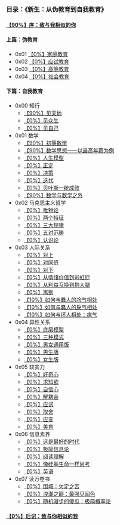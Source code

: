 ### 目录：《新生：从伪教育到自我教育》

#### [【90%】序：致与我相似的你](https://github.com/Anticorianderist/de-vegetable/blob/main/%E5%BA%8F%EF%BC%9A%E8%87%B4%E4%B8%8E%E6%88%91%E7%9B%B8%E4%BC%BC%E7%9A%84%E4%BD%A0.md)

#### 上篇：伪教育

+ 0x01 [【0%】家庭教育]()
+ 0x02 [【0%】应试教育]()
+ 0x03 [【0%】高等教育]()
+ 0x04 [【0%】社会教育]()

#### 下篇：自我教育

+ 0x00 知行
  + [【90%】见天地]()
  + [【0%】见众生]()
  + [【0%】见自己]()
+ 0x01 数学
  + [【90%】初等数学]()
  + [【90%】数学思想——以最高年薪为例]()
  + [【0%】人生模型]()
  + [【0%】正定]()
  + [【0%】决策]()
  + [【0%】迭代]()
  + [【0%】贝叶斯一统成败]()
  + [【90%】数学与数学之外]()
+ 0x02 马克思主义哲学
  + [【0%】唯物论]()
  + [【0%】两个特征]()
  + [【0%】三大规律]()
  + [【0%】五对范畴]()
  + [【0%】认识论]()
+ 0x03 人际关系
  + [【0%】对上]()
  + [【0%】对同侪]()
  + [【0%】对下]()
  + [【0%】从情绪价值到彩虹屁]()
  + [【0%】从利益互换到抱大腿]()
  + [【0%】离别]()
  + [【10%】如何与蠢人的冷气相处]()
  + [【10%】如何与蠢人的戾气相处]()
  + [【10%】如何与坏人相处：痞气]()
+ 0x04 异性关系
  + [【0%】底层模型]()
  + [【0%】三种模式]()
  + [【0%】男女通用版]()
  + [【0%】男生版]()
  + [【0%】女生版]()
+ 0x05 软实力
  + [【0%】好奇心]()
  + [【0%】求知欲]()
  + [【0%】自信心]()
  + [【0%】解耦合]()
  + [【0%】应试]()
  + [【0%】取舍]()
  + [【0%】应变]()
  + [【0%】美育]()
+ 0x06 信息素养
  + [【0%】这是最好的时代]()
  + [【0%】极简信息论]()
  + [【0%】阅读理解]()
  + [【0%】像硅基生命一样思考]()
  + [【0%】英语]()
+ 0x07 读万卷书
  + [【0%】围城：欠定之苦]()
  + [【0%】浪潮之巅：最强见闻色]()
  + [【0%】随机漫步的傻瓜：极简概率论]()

#### [【0%】后记：致与你相似的我]()

